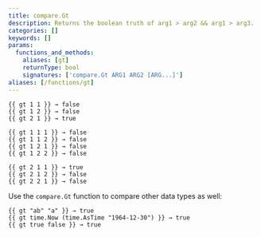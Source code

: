 ```yaml
---
title: compare.Gt
description: Returns the boolean truth of arg1 > arg2 && arg1 > arg3.
categories: []
keywords: []
params:
  functions_and_methods:
    aliases: [gt]
    returnType: bool
    signatures: ['compare.Gt ARG1 ARG2 [ARG...]']
aliases: [/functions/gt]
---
```


```go-html-template
{{ gt 1 1 }} → false
{{ gt 1 2 }} → false
{{ gt 2 1 }} → true

{{ gt 1 1 1 }} → false
{{ gt 1 1 2 }} → false
{{ gt 1 2 1 }} → false
{{ gt 1 2 2 }} → false

{{ gt 2 1 1 }} → true
{{ gt 2 1 2 }} → false
{{ gt 2 2 1 }} → false
```

Use the `compare.Gt` function to compare other data types as well:

```go-html-template
{{ gt "ab" "a" }} → true
{{ gt time.Now (time.AsTime "1964-12-30") }} → true
{{ gt true false }} → true
```
